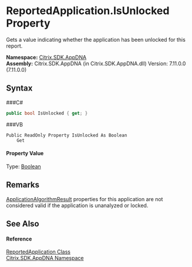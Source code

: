 # ReportedApplication.IsUnlocked Property 
 

Gets a value indicating whether the application has been unlocked for this report.

**Namespace:**&nbsp;<a href="N_Citrix_SDK_AppDNA">Citrix.SDK.AppDNA</a><br />**Assembly:**&nbsp;Citrix.SDK.AppDNA (in Citrix.SDK.AppDNA.dll) Version: 7.11.0.0 (7.11.0.0)

## Syntax

###C#
```csharp
public bool IsUnlocked { get; }
```

###VB
```vbnet
Public ReadOnly Property IsUnlocked As Boolean
	Get
```


#### Property Value
Type: <a href="http://msdn2.microsoft.com/en-us/library/a28wyd50" target="_blank">Boolean</a>

## Remarks
<a href="T_Citrix_SDK_AppDNA_ApplicationAlgorithmResult">ApplicationAlgorithmResult</a> properties for this application are not considered valid if the application is unanalyzed or locked.

## See Also


#### Reference
<a href="T_Citrix_SDK_AppDNA_ReportedApplication">ReportedApplication Class</a><br /><a href="N_Citrix_SDK_AppDNA">Citrix.SDK.AppDNA Namespace</a><br />
